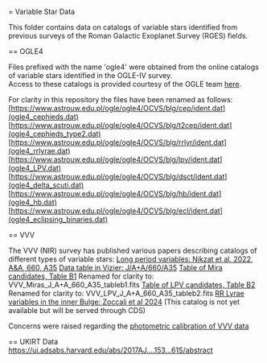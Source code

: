 = Variable Star Data 

This folder contains data on catalogs of variable stars identified from previous surveys
of the Roman Galactic Exoplanet Survey (RGES) fields.  

== OGLE4 

Files prefixed with the name 'ogle4' were obtained from the online catalogs of 
variable stars identified in the OGLE-IV survey.  
Access to these catalogs is provided courtesy of the OGLE team [here](https://www.astrouw.edu.pl/ogle/ogle4/OCVS/blg/). 

For clarity in this repository the files have been renamed as follows:
[https://www.astrouw.edu.pl/ogle/ogle4/OCVS/blg/cep/ident.dat](ogle4_cephieds.dat)
[https://www.astrouw.edu.pl/ogle/ogle4/OCVS/blg/t2cep/ident.dat](ogle4_cephieds_type2.dat)
[https://www.astrouw.edu.pl/ogle/ogle4/OCVS/blg/rrlyr/ident.dat](ogle4_rrlyrae.dat)
[https://www.astrouw.edu.pl/ogle/ogle4/OCVS/blg/lpv/ident.dat](ogle4_LPV.dat)
[https://www.astrouw.edu.pl/ogle/ogle4/OCVS/blg/dsct/ident.dat](ogle4_delta_scuti.dat)
[https://www.astrouw.edu.pl/ogle/ogle4/OCVS/blg/hb/ident.dat](ogle4_hb.dat)
[https://www.astrouw.edu.pl/ogle/ogle4/OCVS/blg/ecl/ident.dat](ogle4_eclipsing_binaries.dat)

== VVV

The VVV (NIR) survey has published various papers describing catalogs of different types of 
variable stars:
[Long period variables: Nikzat et al. 2022, A&A, 660, A35](https://www.aanda.org/articles/aa/full_html/2022/04/aa41805-21/aa41805-21.html)
[Data table in Vizier: J/A+A/660/A35](https://cdsarc.u-strasbg.fr/viz-bin/cat/J/A+A/660/A35#/browse)
[Table of Mira candidates, Table B1](https://cdsarc.u-strasbg.fr/viz-bin/nph-Cat/fits?J/A+A/660/A35/tableb1.dat)
Renamed for clarity to: VVV_Miras_J_A+A_660_A35_tableb1.fits
[Table of LPV candidates, Table B2](https://cdsarc.u-strasbg.fr/viz-bin/nph-Cat/fits?J/A+A/660/A35/tableb2.dat)
Renamed for clarity to: VVV_LPV_J_A+A_660_A35_tableb2.fits
[RR Lyrae variables in the inner Bulge: Zoccali et al 2024](https://arxiv.org/pdf/2407.11226)
(This catalog is not yet available but will be served through CDS)

Concerns were raised regarding the [photometric calibration of VVV data](https://arxiv.org/abs/1908.06160)

== UKIRT Data
https://ui.adsabs.harvard.edu/abs/2017AJ....153...61S/abstract